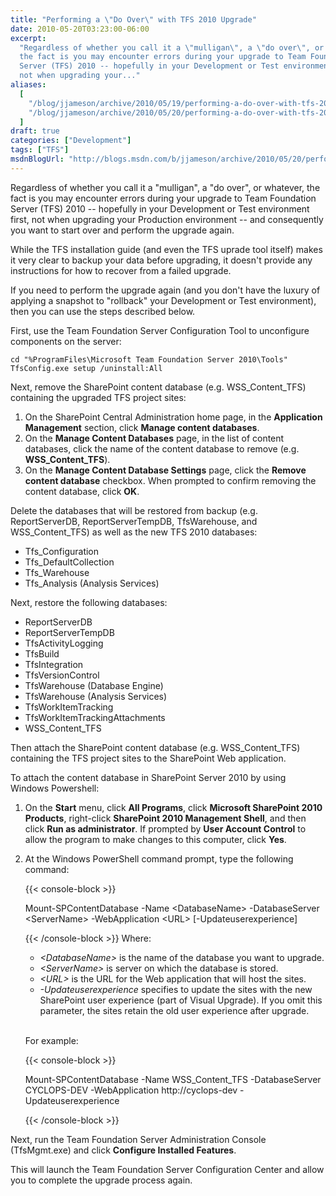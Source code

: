 ```yaml
---
title: "Performing a \"Do Over\" with TFS 2010 Upgrade"
date: 2010-05-20T03:23:00-06:00
excerpt:
  "Regardless of whether you call it a \"mulligan\", a \"do over\", or whatever,
  the fact is you may encounter errors during your upgrade to Team Foundation
  Server (TFS) 2010 -- hopefully in your Development or Test environment first,
  not when upgrading your..."
aliases:
  [
    "/blog/jjameson/archive/2010/05/19/performing-a-do-over-with-tfs-2010-upgrade.aspx",
    "/blog/jjameson/archive/2010/05/20/performing-a-do-over-with-tfs-2010-upgrade.aspx",
  ]
draft: true
categories: ["Development"]
tags: ["TFS"]
msdnBlogUrl: "http://blogs.msdn.com/b/jjameson/archive/2010/05/20/performing-a-do-over-with-tfs-2010-upgrade.aspx"
---
```


Regardless of whether you call it a "mulligan", a "do over", or whatever, the
fact is you may encounter errors during your upgrade to Team Foundation Server
(TFS) 2010 -- hopefully in your Development or Test environment first, not when
upgrading your Production environment -- and consequently you want to start over
and perform the upgrade again.

While the TFS installation guide (and even the TFS uprade tool itself) makes it
very clear to backup your data before upgrading, it doesn't provide any
instructions for how to recover from a failed upgrade.

If you need to perform the upgrade again (and you don't have the luxury of
applying a snapshot to "rollback" your Development or Test environment), then
you can use the steps described below.

First, use the Team Foundation Server Configuration Tool to unconfigure
components on the server:

```Console
cd "%ProgramFiles\Microsoft Team Foundation Server 2010\Tools"
TfsConfig.exe setup /uninstall:All
```

Next, remove the SharePoint content database (e.g. WSS_Content_TFS) containing
the upgraded TFS project sites:

1. On the SharePoint Central Administration home page, in the **Application
   Management** section, click **Manage content databases**.
1. On the **Manage Content Databases** page, in the list of content databases,
   click the name of the content database to remove (e.g. **WSS_Content_TFS**).
1. On the **Manage Content Database Settings** page, click the **Remove content
   database** checkbox. When prompted to confirm removing the content database,
   click **OK**.

Delete the databases that will be restored from backup (e.g. ReportServerDB,
ReportServerTempDB, TfsWarehouse, and WSS_Content_TFS) as well as the new TFS
2010 databases:

- Tfs_Configuration
- Tfs_DefaultCollection
- Tfs_Warehouse
- Tfs_Analysis (Analysis Services)

Next, restore the following databases:

- ReportServerDB
- ReportServerTempDB
- TfsActivityLogging
- TfsBuild
- TfsIntegration
- TfsVersionControl
- TfsWarehouse (Database Engine)
- TfsWarehouse (Analysis Services)
- TfsWorkItemTracking
- TfsWorkItemTrackingAttachments
- WSS_Content_TFS

Then attach the SharePoint content database (e.g. WSS_Content_TFS) containing
the TFS project sites to the SharePoint Web application.

To attach the content database in SharePoint Server 2010 by using Windows
Powershell:

1. On the **Start** menu, click **All Programs**, click **Microsoft SharePoint
   2010 Products**, right-click **SharePoint 2010 Management Shell**, and then
   click **Run as administrator**. If prompted by **User Account Control** to
   allow the program to make changes to this computer, click **Yes**.
1. At the Windows PowerShell command prompt, type the following command:

   {{< console-block >}}

   Mount-SPContentDatabase -Name &lt;DatabaseName&gt; -DatabaseServer
   &lt;ServerName&gt; -WebApplication &lt;URL&gt; [-Updateuserexperience]

   {{< /console-block >}}
   Where:

   - <var>&lt;DatabaseName&gt;</var> is the name of the database you want to
     upgrade.
   - <var>&lt;ServerName&gt;</var> is server on which the database is stored.
   - <var>&lt;URL&gt;</var> is the URL for the Web application that will host
     the sites.
   - <var>-Updateuserexperience</var> specifies to update the sites with the new
     SharePoint user experience (part of Visual Upgrade). If you omit this
     parameter, the sites retain the old user experience after upgrade.

   \
   For example:

   {{< console-block >}}

   Mount-SPContentDatabase -Name WSS_Content_TFS -DatabaseServer CYCLOPS-DEV
   -WebApplication http://cyclops-dev -Updateuserexperience

   {{< /console-block >}}

Next, run the Team Foundation Server Administration Console (TfsMgmt.exe) and
click **Configure Installed Features**.

This will launch the Team Foundation Server Configuration Center and allow you
to complete the upgrade process again.
